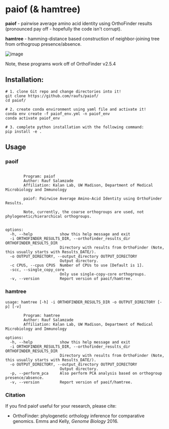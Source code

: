# paiof (& hamtree)

**paiof** - pairwise average amino acid identity using OrthoFinder results (pronounced pay off - hopefully the code isn't corrupt).

**hamtree** - hamming-distance based construction of neighbor-joining tree from orthogroup presence/absence.

![image](https://github.com/raufs/paiof/assets/4260723/cea50cc5-d368-4361-8a6f-09fdc975861c)

Note, these programs work off of OrthoFinder v2.5.4

## Installation:

```shell
# 1. clone Git repo and change directories into it!
git clone https://github.com/raufs/paiof/
cd paiof/

# 2. create conda environment using yaml file and activate it!
conda env create -f paiof_env.yml -n paiof_env
conda activate paiof_env

# 3. complete python installation with the following command:
pip install -e .
```

## Usage

### paoif

```

        Program: paiof
        Author: Rauf Salamzade
        Affiliation: Kalan Lab, UW Madison, Department of Medical Microbiology and Immunology

        paiof: Pairwise Average Amino-Acid Identity using OrthoFinder Results.

        Note, currently, the coarse orthogroups are used, not phylogenetic/hierarchical orthogroups.


options:
  -h, --help            show this help message and exit
  -i ORTHOFINDER_RESULTS_DIR, --orthofinder_results_dir ORTHOFINDER_RESULTS_DIR
                        Directory with results from OrthoFinder (Note, this usually starts with Results_DATE/).
  -o OUTPUT_DIRECTORY, --output_directory OUTPUT_DIRECTORY
                        Output directory.
  -c CPUS, --cpus CPUS  Number of CPUs to use [Default is 1].
  -scc, --single_copy_core
                        Only use single-copy-core orthogroups.
  -v, --version         Report version of paoif/hamtree.
```

### hamtree

```
usage: hamtree [-h] -i ORTHOFINDER_RESULTS_DIR -o OUTPUT_DIRECTORY [-p] [-v]

        Program: hamtree
        Author: Rauf Salamzade
        Affiliation: Kalan Lab, UW Madison, Department of Medical Microbiology and Immunology

options:
  -h, --help            show this help message and exit
  -i ORTHOFINDER_RESULTS_DIR, --orthofinder_results_dir ORTHOFINDER_RESULTS_DIR
                        Directory with results from OrthoFinder (Note, this usually starts with Results_DATE/).
  -o OUTPUT_DIRECTORY, --output_directory OUTPUT_DIRECTORY
                        Output directory.
  -p, --perform_pca     Also perform PCA analysis based on orthogroup presence/absence.
  -v, --version         Report version of paoif/hamtree.
```

### Citation

If you find paiof useful for your research, please cite:

* OrthoFinder: phylogenetic orthology inference for comparative genomics. Emms and Kelly, _Genome Biology_ 2016.
